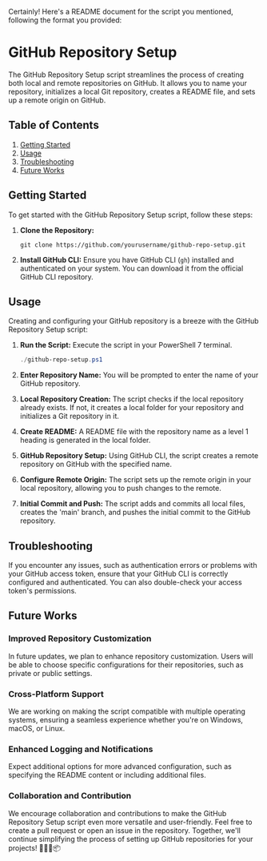 Certainly! Here's a README document for the script you mentioned, following the format you provided:

# GitHub Repository Setup

The GitHub Repository Setup script streamlines the process of creating both local and remote repositories on GitHub. It allows you to name your repository, initializes a local Git repository, creates a README file, and sets up a remote origin on GitHub.

## Table of Contents

1. [Getting Started](#getting-started)
2. [Usage](#usage)
3. [Troubleshooting](#troubleshooting)
4. [Future Works](#future-works)

## Getting Started

To get started with the GitHub Repository Setup script, follow these steps:

1. **Clone the Repository:**
   ```
   git clone https://github.com/yourusername/github-repo-setup.git
   ```

2. **Install GitHub CLI:**
   Ensure you have GitHub CLI (`gh`) installed and authenticated on your system. You can download it from the official GitHub CLI repository.

## Usage

Creating and configuring your GitHub repository is a breeze with the GitHub Repository Setup script:

1. **Run the Script:**
   Execute the script in your PowerShell 7 terminal.

   ```powershell
   ./github-repo-setup.ps1
   ```

2. **Enter Repository Name:**
   You will be prompted to enter the name of your GitHub repository.

3. **Local Repository Creation:**
   The script checks if the local repository already exists. If not, it creates a local folder for your repository and initializes a Git repository in it.

4. **Create README:**
   A README file with the repository name as a level 1 heading is generated in the local folder.

5. **GitHub Repository Setup:**
   Using GitHub CLI, the script creates a remote repository on GitHub with the specified name.

6. **Configure Remote Origin:**
   The script sets up the remote origin in your local repository, allowing you to push changes to the remote.

7. **Initial Commit and Push:**
   The script adds and commits all local files, creates the 'main' branch, and pushes the initial commit to the GitHub repository.

## Troubleshooting

If you encounter any issues, such as authentication errors or problems with your GitHub access token, ensure that your GitHub CLI is correctly configured and authenticated. You can also double-check your access token's permissions.

## Future Works

### Improved Repository Customization

In future updates, we plan to enhance repository customization. Users will be able to choose specific configurations for their repositories, such as private or public settings.

### Cross-Platform Support

We are working on making the script compatible with multiple operating systems, ensuring a seamless experience whether you're on Windows, macOS, or Linux.

### Enhanced Logging and Notifications

Expect additional options for more advanced configuration, such as specifying the README content or including additional files.

### Collaboration and Contribution

We encourage collaboration and contributions to make the GitHub Repository Setup script even more versatile and user-friendly. Feel free to create a pull request or open an issue in the repository. Together, we'll continue simplifying the process of setting up GitHub repositories for your projects! 🚀👩‍💻📦
